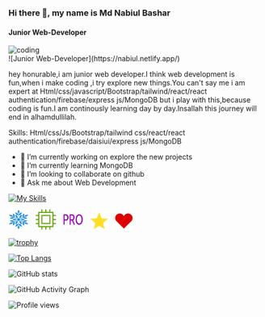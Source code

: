 ### Hi there 👋, my name is Md Nabiul Bashar
#### Junior Web-Developer
<img align="right" alt="coding" height="40%" width="100%" src="https://encrypted-tbn0.gstatic.com/images?q=tbn:ANd9GcTnGQC8NuNyj8_JS4Ts6ve111wtzZFGS_R9wA&usqp=CAU">
![Junior Web-Developer](https://nabiul.netlify.app/)

hey honurable,i am junior web developer.I think web development is fun,when i make coding ,i try explore new things.You can't say me i am expert at Html/css/javascript/Bootstrap/tailwind/react/react authentication/firebase/express js/MongoDB but i play with this,because coding is fun.I am continously learning day by day.Insallah this journey will end in alhamdullilah.

Skills: Html/css/Js/Bootstrap/tailwind css/react/react authentication/firebase/daisiui/express js/MongoDB

- 🔭 I’m currently working on explore the new projects 
- 🌱 I’m currently learning MongoDB 
- 👯 I’m looking to collaborate on github 
- 💬 Ask me about Web Development 

[![My Skills](https://skills.thijs.gg/icons?i=js,html,css,mongodb,nodejs,react,tailwind,redux,bootstrap,daisyui,git,firebase,postman,expressjs)](https://skills.thijs.gg)



<a href='https://archiveprogram.github.com/'><img src='https://raw.githubusercontent.com/acervenky/animated-github-badges/master/assets/acbadge.gif' width='40' height='40'></a> <a href='https://docs.github.com/en/developers'><img src='https://raw.githubusercontent.com/acervenky/animated-github-badges/master/assets/devbadge.gif' width='40' height='40'></a> <a href='https://github.com/pricing'><img src='https://raw.githubusercontent.com/acervenky/animated-github-badges/master/assets/pro.gif' width='40' height='40'></a> <a href='https://stars.github.com/'><img src='https://raw.githubusercontent.com/acervenky/animated-github-badges/master/assets/starbadge.gif' width='35' height='35'></a> <a href='https://docs.github.com/en/github/supporting-the-open-source-community-with-github-sponsors'><img src='https://raw.githubusercontent.com/acervenky/animated-github-badges/master/assets/sponsorbadge.gif' width='35' height='35'></a> 

[![trophy](https://github-profile-trophy.vercel.app/?username=Nabi171)](https://github.com/ryo-ma/github-profile-trophy)

[![Top Langs](https://github-readme-stats.vercel.app/api/top-langs/?username=Nabi171)](https://github.com/anuraghazra/github-readme-stats)

![GitHub stats](https://github-readme-stats.vercel.app/api?username=Nabi171&show_icons=true&count_private=true)  

![GitHub Activity Graph](https://activity-graph.herokuapp.com/graph?username=Nabi171)  

![Profile views](https://gpvc.arturio.dev/Nabi171)  
